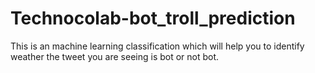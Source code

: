 # Technocolab-bot_troll_prediction
This is an machine learning classification which will help you to identify weather the tweet you are seeing is bot or not bot.
